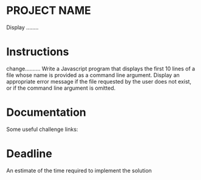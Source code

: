 # PROJECT NAME
Display ........


# Instructions
change..........
Write a Javascript program that displays the first 10 lines of a file whose name is provided as a command line argument. Display an appropriate error message if the file requested by the user does not exist, or if the command line argument is omitted.

# Documentation

Some useful challenge links:

# Deadline

An estimate of the time required to implement the solution